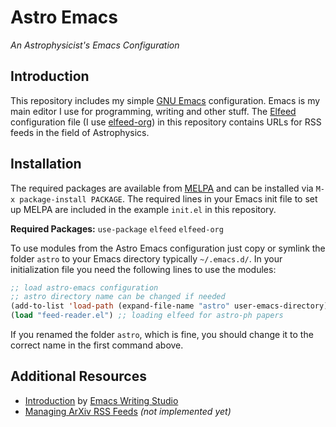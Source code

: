 # Astro Emacs
*An Astrophysicist's Emacs Configuration*

## Introduction
This repository includes my simple [GNU Emacs](https://www.gnu.org/software/emacs/) configuration. Emacs is my main editor I use for programming, writing and other stuff. The [Elfeed](https://github.com/skeeto/elfeed) configuration file (I use [elfeed-org](https://github.com/remyhonig/elfeed-org)) in this repository contains URLs for RSS feeds in the field of Astrophysics. 

## Installation
The required packages are available from [MELPA](https://melpa.org) and can be installed via `M-x package-install PACKAGE`. The required lines in your Emacs init file to set up MELPA are included in the example `init.el` in this repository.  

**Required Packages:** `use-package` `elfeed` `elfeed-org`  

To use modules from the Astro Emacs configuration just copy or symlink the folder `astro` to your Emacs directory typically `~/.emacs.d/`. In your initialization file you need the following lines to use the modules:

```lisp
;; load astro-emacs configuration
;; astro directory name can be changed if needed
(add-to-list 'load-path (expand-file-name "astro" user-emacs-directory)) 
(load "feed-reader.el") ;; loading elfeed for astro-ph papers
```

If you renamed the folder `astro`, which is fine, you should change it to the correct name in the first command above. 

## Additional Resources
- [Introduction](https://lucidmanager.org/productivity/read-rss-feeds-with-emacs-and-elfeed/) by [Emacs Writing Studio](https://github.com/pprevos/emacs-writing-studio)
- [Managing ArXiv RSS Feeds](https://cundy.me/post/elfeed/) *(not implemented yet)*




